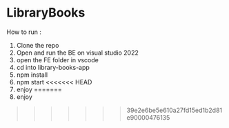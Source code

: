 # LibraryBooks

How to run :
1) Clone the repo
2) Open and run the BE on visual studio 2022
3) open the FE folder in vscode
4) cd into library-books-app
5) npm install
6) npm start
<<<<<<< HEAD
7) enjoy
=======
7) enjoy
>>>>>>> 39e2e6be5e610a27fd15ed1b2d81e90000476135
